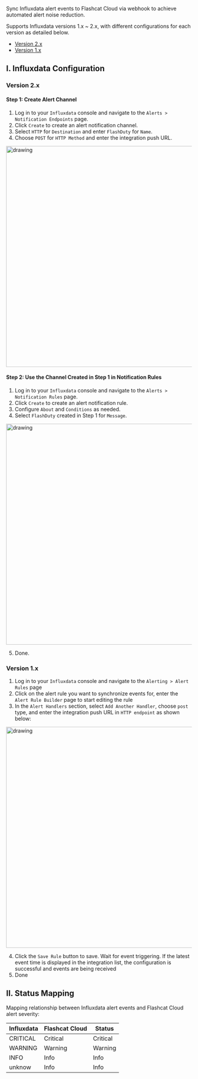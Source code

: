 Sync Influxdata alert events to Flashcat Cloud via webhook to achieve automated alert noise reduction.

Supports Influxdata versions 1.x ~ 2.x, with different configurations for each version as detailed below.

- [Version 2.x](#v2)
- [Version 1.x](#v1)

## I. Influxdata Configuration

<span id="v2"></span>

### Version 2.x
#### Step 1: Create Alert Channel
1. Log in to your `Influxdata` console and navigate to the `Alerts > Notification Endpoints` page.
2. Click `Create` to create an alert notification channel.
3. Select `HTTP` for `Destination` and enter `FlashDuty` for `Name`.
4. Choose `POST` for `HTTP Method` and enter the integration push URL.

<img alt="drawing" width="600" src="https://download.flashcat.cloud/flashduty/doc/influxdb-1.png" />

#### Step 2: Use the Channel Created in Step 1 in Notification Rules
1. Log in to your `Influxdata` console and navigate to the `Alerts > Notification Rules` page.
2. Click `Create` to create an alert notification rule.
3. Configure `About` and `Conditions` as needed.
4. Select `FlashDuty` created in Step 1 for `Message`.

<img alt="drawing" width="600" src="https://download.flashcat.cloud/flashduty/doc/influxdb-2.png" />

5. Done.

<span id="v1"></span>

### Version 1.x
<div class="md-block">

1. Log in to your `Influxdata` console and navigate to the `Alerting > Alert Rules` page
2. Click on the alert rule you want to synchronize events for, enter the `Alert Rule Builder` page to start editing the rule
3. In the `Alert Handlers` section, select `Add Another Handler`, choose `post` type, and enter the integration push URL in `HTTP endpoint` as shown below:

<img alt="drawing" width="600" src="https://download.flashcat.cloud/influxdb-alert-rule.png" />

4. Click the `Save Rule` button to save. Wait for event triggering. If the latest event time is displayed in the integration list, the configuration is successful and events are being received
5. Done

## II. Status Mapping

<div class="md-block">
  
Mapping relationship between Influxdata alert events and Flashcat Cloud alert severity:

| Influxdata | Flashcat Cloud | Status |
| ---------- | -------------- | ------ |
| CRITICAL   | Critical       | Critical |
| WARNING    | Warning        | Warning |
| INFO       | Info           | Info |
| unknow     | Info           | Info |

</div>

